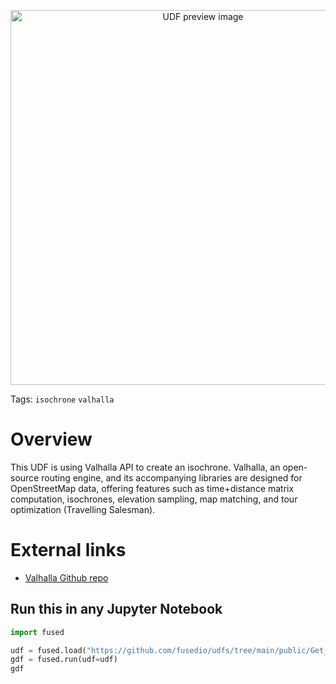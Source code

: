 <!--fused:pin=10-->
<!--fused:preview-->
<p align="center"><img src="https://fused-magic.s3.us-west-2.amazonaws.com/thumbnails/udfs-staging/Get_Isochrone.png" width="600" alt="UDF preview image"></p>

<!--fused:tags-->
Tags: `isochrone` `valhalla`

<!--fused:readme-->
# Overview

This UDF is using Valhalla API to create an isochrone. Valhalla, an open-source routing engine, and its accompanying libraries are designed for OpenStreetMap data, offering features such as time+distance matrix computation, isochrones, elevation sampling, map matching, and tour optimization (Travelling Salesman).

# External links

- [Valhalla Github repo](https://github.com/valhalla/valhalla)

## Run this in any Jupyter Notebook

```python
import fused

udf = fused.load("https://github.com/fusedio/udfs/tree/main/public/Get_Isochrone")
gdf = fused.run(udf=udf)
gdf
```
